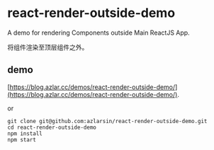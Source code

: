 # react-render-outside-demo
A demo for rendering Components outside Main ReactJS App.

将组件渲染至顶层组件之外。

## demo
[https://blog.azlar.cc/demos/react-render-outside-demo/](https://blog.azlar.cc/demos/react-render-outside-demo/).

or

```shell
git clone git@github.com:azlarsin/react-render-outside-demo.git
cd react-render-outside-demo
npm install
npm start
```
